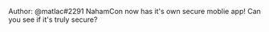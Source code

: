 Author: @matlac#2291
NahamCon now has it's own secure moblie app! Can you see if it's truly secure?
